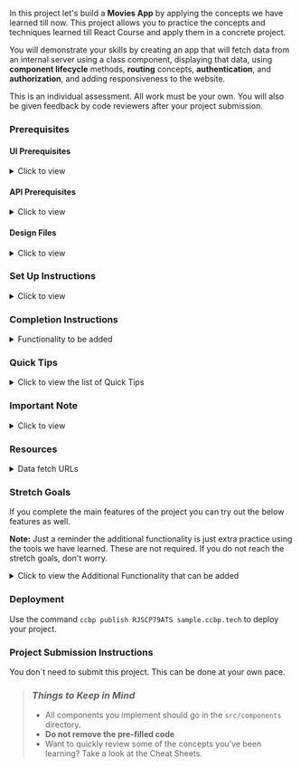 In this project let's build a **Movies App** by applying the concepts we have learned till now. This project allows you to practice the concepts and techniques learned till React Course and apply them in a concrete project.

You will demonstrate your skills by creating an app that will fetch data from an internal server using a class component, displaying that data, using **component lifecycle** methods, **routing** concepts, **authentication**, and **authorization**, and adding responsiveness to the website.

This is an individual assessment. All work must be your own. You will also be given feedback by code reviewers after your project submission.

### Prerequisites

#### UI Prerequisites

<details>
<summary>Click to view</summary>

- What is Figma?
  - Figma is a vector graphics editor and prototyping tool which is primarily web-based. You can check more info on the <a href="https://www.figma.com/" target="_blank">Website</a>.
- Create a Free account in Figma
  - Kindly follow the instructions as shown in <a href="https://www.youtube.com/watch?v=hrHL2VLMl7g&t=37s" target="_blank">this</a> video to create a Free Figma account.
- How to Check CSS in Figma?
  - Kindly follow the instructions as shown in <a href="https://www.youtube.com/watch?v=B242nuM3y2s" target="_blank">this</a> video to check CSS in the Figma screen.
- Export Images in Figma screen
  - Kindly follow the instructions as shown in <a href="https://www.youtube.com/watch?v=NpzL1MONwaw" target="_blank">this</a> video to export images from the Figma screen.
  - Check <a href="https://help.trydesignlab.com/hc/en-us/articles/360011010634-How-do-I-export-images-and-PDFs-from-Sketch-or-Figma-in-my-short-course-" target="_blank">this</a> reference docs to export images in Figma screen.

</details>

#### API Prerequisites

<details>
<summary>Click to view</summary>

- What is TMDb?
  - TMDb has an open API allowing people freely access the information programmatically. TMDb offers a powerful API service that is free to use as long as you properly attribute us as the source of the data and/or images you use. You can check it out <a href="https://www.themoviedb.org/" target="_blank">here</a>.
- Create a Free account in TMDb
  - Kindly follow the instructions as shown in <a href="https://www.youtube.com/watch?v=mbImkkJFxBs" target="_blank">this</a> video to create the TMDb Account to use the APIs.
- API Key
  - After creating your free TMDb account. You can see your API Key (v3 auth) in <a href="https://www.themoviedb.org/settings/api" target="_blank">this</a>.
  - After everything is successfully done, you should have an API key similar to `521a30043599bb08p45f4d9ff35fbad8`. This will be used to make further API requests.

</details>

#### Design Files

<details>
<summary>Click to view</summary>

- You can check the **Design Files** for different devices <a href="https://www.figma.com/file/tPdVlj0p5PESmymNkHYVgk/Movies_App?node-id=0%3A1" target="_blank">here</a>.

</details>

### Set Up Instructions

<details>
<summary>Click to view</summary>

- Download dependencies by running `npm install`
- Start up the app using `npm start`
</details>

### Completion Instructions

<details>
<summary>Functionality to be added</summary>

The app must have the following functionalities

- Login Route
  - Users should be able to login to their account by entering a valid username and password.
- Users should be able to navigate to Home, popular, account routes using links in Navbar.
- When the data is being fetched then the Loading view should be displayed to the user.
- Users should be able to view the website responsively in mobile view, tablet view as well
- Home Route
  - Users should be able to see Random Originals movie title and movie poster with its details.
  - Users should be able to navigate to Home route when clicking on **MOVIES** logo.
  - Users should be able to see Originals,Trending now movies, Top Rated Collections
  - The collections should be horizontally scrollable.
  - Users should be able to see the footer as shown in figma
  - Users should be able to see Home with highlighted text in Navbar.
- Specific Movie details Route
  - When users click a movie in a particular collection, it should open a new page with respective movie details
  - Users should be able to see similar movies sections as shown in the figma screens.
- Search Functionality
  - Users should be able to search for movie titles.
  - Users should be able to browse search results using pagination buttons.
  - When the user provides the movie name which is not in the database then the No results view should be displayed.
  - When the users click a movie, it should open a new page with respective movie details
- Popular Movies Route
  - Users should be able to select and view popular movies using the Popular link in the navbar in a separate page.
  - Users can browse popular movies using pagination buttons.
  - When users click a movie, it should open a new page with respective movie details
  - Users should be able to see the footer as shown in figma
  - Users should be able to see Popular with highlighted text in Navbar
- Account Route
  - Users should be able to select and view basic account details using the Profile Icon in the navbar in a separate page.
  - Users should be able to logout from accounts page
- When the users enter invalid route in the URL then the Lost your Way Route should be displayed.

</details>

### Quick Tips

<details>
<summary>Click to view the list of Quick Tips</summary>

- You can use React-slick third party library to implement carousel
  - React Slick <a href="https://react-slick.neostack.com/docs/get-started" target="_blank">Documentation</a>
  - React Slick implementation <a href="https://codesandbox.io/s/w7z4v" target="_blank">CodeSandbox</a>

</details>

### Important Note

<details>
<summary>Click to view</summary>


- Use the below prefix to access movie images or poster images from the keys - `backdrop_path` or `poster_path` in the API response

  ```js
  'https://image.tmdb.org/t/p/original/{backdrop_path}'

  ```

  ```js
  'https://image.tmdb.org/t/p/original/{poster_path}'

  ```

- Check the usage in <a href="https://developers.themoviedb.org/3/configuration/get-api-configuration" target="_blank">this</a>

</details>

### Resources

<details>
<summary>Data fetch URLs</summary>

- **Note:** Use the values in the APIs as shown below

  - Use your TMDB API Key (v3 auth) in place of API_KEY
  - Use respective movie id in place of MOVIE_ID
  - Use respective page number in place of PAGE_NUMBER
  - Use respective query in place of QUERY
  - Use the below sample code snippet to make a POST request on Login using **TMDb username** and **TMDb password**

    ```js
    const options = {
      method: 'POST',
      body: JSON.stringify(userDetails),
      headers: {
        'Content-type': 'application/json',
      },
    }
    ```

- Login

  - Get Request Token :

    ```js
    'https://api.themoviedb.org/3/authentication/token/new?api_key={API_KEY}'

    ```

    - Check the usage of <a href="https://developers.themoviedb.org/3/authentication/create-request-token" target="_blank">this</a> API

  - Login using TMDb Username and Password :

    ```js
    'https://api.themoviedb.org/3/authentication/token/validate_with_login?api_key={API_KEY}'

    ```

  - Sample request object :

    ```json
    {
      "username": "rahul",
      "password": "ccbp123",
      "request_token": "1234abcd5678"
    }
    ```

    - Check the usage of <a href="https://developers.themoviedb.org/3/authentication/validate-request-token" target="_blank">this</a> API

- Home Route:

  - Get Trending Movies :

    ```js
    'https://api.themoviedb.org/3/trending/all/week?api_key={API_KEY}'

    ```

    - Check the usage of <a href="https://developers.themoviedb.org/3/trending/get-trending" target="_blank">this</a> API

  - Get Top Rated Movies :

    ```js
    'https://api.themoviedb.org/3/movie/top_rated?api_key={API_KEY}&language=en-US'

    ```

    - Check the usage of <a href="https://developers.themoviedb.org/3/movies/get-top-rated-movies" target="_blank">this</a> API

  - Get Originals :

    ```js
    'https://api.themoviedb.org/3/discover/tv?api_key={API_KEY}'

    ```

    - Check the usage of <a href="https://developers.themoviedb.org/3/discover/tv-discover" target="_blank">this</a> API

- Specific Movie Details Route:

  - Get Movie Details :

    ```js
    'https://api.themoviedb.org/3/movie/{MOVIE_ID}?api_key={API_KEY}&language=en-US'

    ```

    - Check the usage of <a href="https://developers.themoviedb.org/3/movies/get-movie-details" target="_blank">this</a> API

  - Get Similar Movies :

    ```js
    'https://api.themoviedb.org/3/movie/{MOVIE_ID}/similar?api_key={API_KEY}&language=en-US&page={PAGE_NUMBER}'

    ```

    - Check the usage of <a href="https://developers.themoviedb.org/3/movies/get-similar-movies" target="_blank">this</a> API

- Search Movies:

  ```js
  'https://api.themoviedb.org/3/search/movie?api_key={API_KEY}&language=en-US&query={QUERY}&page={PAGE_NUMBER}'

  ```

  - Check the usage of <a href="https://developers.themoviedb.org/3/search/search-movies" target="_blank">this</a> API

- Popular Movies Route:

  - Get Popular Movies :

    ```js
    'https://api.themoviedb.org/3/movie/popular?api_key={API_KEY}&language=en-US&page={PAGE_NUMBER}'

    ```

    - Check the usage of <a href="https://developers.themoviedb.org/3/movies/get-popular-movies" target="_blank">this</a> API

</details>

### Stretch Goals

If you complete the main features of the project you can try out the below features as well.

**Note:** Just a reminder the additional functionality is just extra practice using the tools we have learned. These are not required. If you do not reach the stretch goals, don't worry.

<details>
<summary>Click to view the Additional Functionality that can be added</summary>

- TV Shows Route
  - Users should be able to select and view TV shows using the TV Shows link in the navbar in a separate page.
  - TV Shows should have genre filter
  - Users can browse TV shows using pagination buttons.
  - Users should be able to search for TV Shows as well.
- Multiple Profiles Functionality:
  - User should be able to add multiple profiles
  - User should be able to manage profile functionality
- Animation Functionality:
  - When a user hover particular movie then it should show about more details of a title with scaled animation.

</details>

### Deployment

Use the command `ccbp publish RJSCP79ATS sample.ccbp.tech` to deploy your project.

### Project Submission Instructions

You don`t need to submit this project. This can be done at your own pace.

> ### _Things to Keep in Mind_
>
> - All components you implement should go in the `src/components` directory.
> - **Do not remove the pre-filled code**
> - Want to quickly review some of the concepts you’ve been learning? Take a look at the Cheat Sheets.

